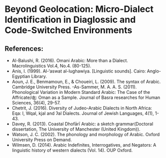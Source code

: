 # Beyond Geolocation: Micro-Dialect Identification in Diaglossic and Code-Switched Environments

## References:

- Al-Balushi, R. (2016). Omani Arabic: More than a Dialect. Macrolinguistics Vol.4, No.4. (80-125). 
- Anis, I. (1999). Al-‘aswat al-lughawiya. [Linguistic sounds]. Cairo: Anglo-Egyptian Library.
- Aoun, J. E., Benmamoun, E., & Choueiri, L. (2009). The syntax of Arabic. Cambridge University Press.
-As-Sammer, M. A. A. S. (2011). Phonological Variation in Modern Standard Arabic: The Case of the Affricate/ʤ: Oman as a Sample. Journal of Basra researches for Human Sciences, 36(4), 29-57.
- Chetrit, J. (2016). Diversity of Judeo-Arabic Dialects in North Africa: Eqa: l, Wqal, kjal and ʔal Dialects. Journal of Jewish Languages, 4(1), 1-43.
- Davey, R. (2013). Coastal Dhofārī Arabic: a sketch grammar(Doctoral dissertation, The University of Manchester (United Kingdom)).
- Watson, J. C. (2002). The phonology and morphology of Arabic. Oxford University Press on Demand.
- Wilmsen, D. (2014). Arabic Indefinites, Interrogatives, and Negators: A linguistic history of western dialects (Vol. 14). OUP Oxford.




